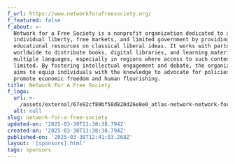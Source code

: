 ```yaml
---
f_url: https://www.networkforafreesociety.org/
f_featured: false
f_about: >-
  Network for a Free Society is a nonprofit organization dedicated to advancing
  individual liberty, free markets, and limited government by providing
  educational resources on classical liberal ideas. It works with partners
  worldwide to distribute books, digital libraries, and learning materials in
  multiple languages, especially in regions where access to such content is
  limited. By fostering intellectual engagement and debate, the organization
  aims to equip individuals with the knowledge to advocate for policies that
  promote economic freedom and human flourishing.
title: Network For A Free Society
f_logo:
  url: >-
    /assets/external/67e92cf89bf58d820d26e8e0_atlas-network-network-for-a-free-society.png
  alt: null
slug: network-for-a-free-society
updated-on: '2025-03-30T11:38:38.794Z'
created-on: '2025-03-30T11:38:38.794Z'
published-on: '2025-03-30T12:41:03.268Z'
layout: '[sponsors].html'
tags: sponsors
---
```



